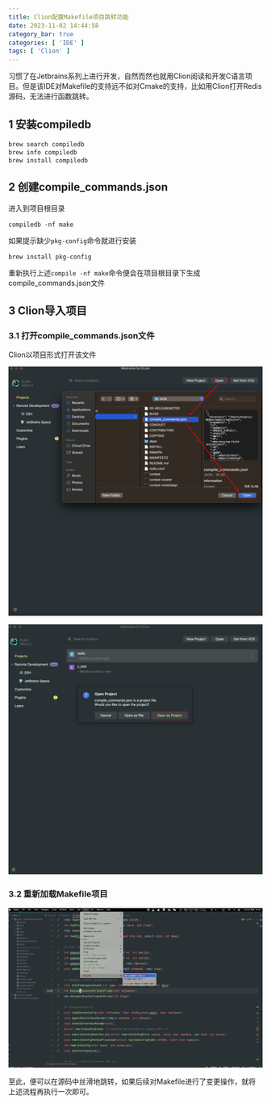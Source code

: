 ```yaml
---
title: Clion配置Makefile项目跳转功能
date: 2023-11-02 14:44:58
category_bar: true
categories: [ 'IDE' ]
tags: [ 'Clion' ]
---
```


习惯了在Jetbrains系列上进行开发，自然而然也就用Clion阅读和开发C语言项目。但是该IDE对Makefile的支持远不如对Cmake的支持，比如用Clion打开Redis源码，无法进行函数跳转。

1 安装compiledb
---

```shell
brew search compiledb
brew info compiledb
brew install compiledb
```

2 创建compile_commands.json
---

进入到项目根目录

```shell
compiledb -nf make
```

如果提示缺少`pkg-config`命令就进行安装

```shell
brew install pkg-config
```

重新执行上述`compile -nf make`命令便会在项目根目录下生成compile_commands.json文件

3 Clion导入项目
---

### 3.1 打开compile_commands.json文件

Clion以项目形式打开该文件

![](Clion配置Makefile项目跳转功能/2023-11-02_15-01-26.png)

![](Clion配置Makefile项目跳转功能/2023-11-02_15-02-01.png)

### 3.2 重新加载Makefile项目

![](Clion配置Makefile项目跳转功能/2023-11-02_15-03-50.png)


至此，便可以在源码中丝滑地跳转，如果后续对Makefile进行了变更操作，就将上述流程再执行一次即可。
